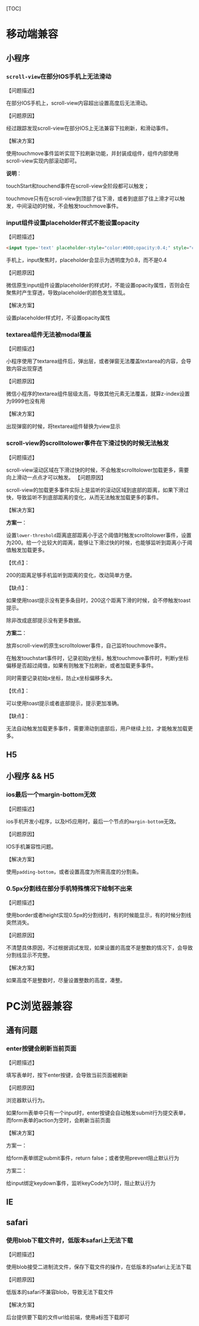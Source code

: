 [TOC]

# 移动端兼容

## 小程序

### `scroll-view`在部分IOS手机上无法滑动

【问题描述】

在部分IOS手机上，scroll-view内容超出设置高度后无法滑动。

【问题原因】

经过跟踪发现scroll-view在部分IOS上无法兼容下拉刷新，和滑动事件。

【解决方案】

使用touchmove事件监听实现下拉刷新功能，并封装成组件，组件内部使用scroll-view实现内部滚动即可。

**说明**：

touchStart和touchend事件在scroll-view全阶段都可以触发；

touchmove只有在scroll-view到顶部了往下滑，或者到底部了往上滑才可以触发，中间滚动的时候，不会触发touchmove事件。

### input组件设置placeholder样式不能设置opacity

【问题描述】

```html
<input type='text' placeholder-style="color:#000;opacity:0.4;" style="color:#000;opacity:0.8">
```

手机上，input聚焦时，placeholder会显示为透明度为0.8，而不是0.4

【问题原因】

微信原生input组件设置placeholder的样式时，不能设置opacity属性，否则会在聚焦时产生穿透，导致placeholder的颜色发生错乱。

【解决方案】

设置placeholder样式时，不设置opacity属性

###  textarea组件无法被modal覆盖

【问题描述】

小程序使用了textarea组件后，弹出层，或者弹窗无法覆盖textarea的内容，会导致内容出现穿透

【问题原因】

微信小程序的textarea组件层级太高，导致其他元素无法覆盖，就算z-index设置为9999也没有用

【解决方案】

出现弹窗的时候，将textarea组件替换为view显示

### scroll-view的scrolltolower事件在下滑过快的时候无法触发

【问题描述】

scroll-view滚动区域在下滑过快的时候，不会触发scrolltolower加载更多，需要向上滑动一点点才可以触发。
【问题原因】

scroll-view的加载更多事件实际上是监听的滚动区域到底部的距离，如果下滑过快，导致监听不到底部距离的变化，从而无法触发加载更多的事件。

【解决方案】

**方案一**：

设置`lower-threshold`距离底部距离小于这个阈值时触发scrolltolower事件，设置为200。给一个比较大的距离，能够让下滑过快的时候，也能够监听到距离小于阈值触发加载更多。

【优点】：

200的距离足够手机监听到距离的变化，改动简单方便。

【缺点】：

如果使用toast提示没有更多条目时，200这个距离下滑的时候，会不停触发toast提示。

除非改成底部提示没有更多数据。

**方案二**：

放弃scroll-view的原生scrolltolower事件，自己监听touchmove事件。

在触发touchstart事件时，记录初始y坐标，触发touchmove事件时，判断y坐标偏移是否超过阈值，如果有则触发下拉刷新，或者加载更多事件。

同时需要记录初始x坐标，防止x坐标偏移多大。

【优点】：

可以使用toast提示或者底部提示，提示更加准确。

【缺点】：

无法自动触发加载更多事件，需要滑动到底部后，用户继续上拉，才能触发加载更多。

## H5



## 小程序 && H5

### ios最后一个margin-bottom无效

【问题描述】

ios手机开发小程序，以及H5应用时，最后一个节点的`margin-bottom`无效。

【问题原因】

IOS手机兼容性问题。

【解决方案】

使用`padding-bottom`，或者设置高度为所需高度的分割条。

### 0.5px分割线在部分手机特殊情况下绘制不出来

【问题描述】

使用border或者height实现0.5px的分割线时，有的时候能显示，有的时候分割线突然消失。

【问题原因】

不清楚具体原因，不过根据调试发现，如果设置的高度不是整数的情况下，会导致分割线显示不完整。

【解决方案】

如果高度不是整数时，尽量设置整数的高度，凑整。

# PC浏览器兼容

## 通有问题

### enter按键会刷新当前页面

【问题描述】

填写表单时，按下enter按键，会导致当前页面被刷新

【问题原因】

浏览器默认行为。

如果form表单中只有一个input时，enter按键会自动触发submit行为提交表单，而form表单的action为空时，会刷新当前页面

【解决方案】

方案一：

给form表单绑定submit事件，return false；或者使用prevent阻止默认行为

方案二：

给input绑定keydown事件，监听keyCode为13时，阻止默认行为

## IE



## safari

### 使用blob下载文件时，低版本safari上无法下载

【问题描述】

使用blob接受二进制流文件，保存下载文件的操作，在低版本的safari上无法下载

【问题原因】

低版本的safari不兼容blob，导致无法下载文件

【解决方案】

后台提供要下载的文件url给前端，使用a标签下载即可

